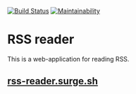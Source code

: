 [![Build Status](https://travis-ci.org/buyfn/project-lvl2-s221.svg?branch=master)](https://travis-ci.org/buyfn/project-lvl2-s221)
[![Maintainability](https://api.codeclimate.com/v1/badges/8d759a7842cb47071934/maintainability)](https://codeclimate.com/github/buyfn/project-lvl3-s222/maintainability)
# RSS reader
This is a web-application for reading RSS.

## [rss-reader.surge.sh](http://rss-reader.surge.sh)